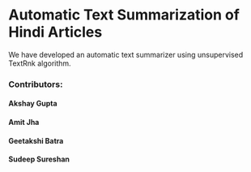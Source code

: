 #  Automatic Text Summarization of Hindi Articles

We have developed an automatic text summarizer using unsupervised TextRnk algorithm.





### Contributors:
#### Akshay Gupta
#### Amit Jha  
#### Geetakshi Batra
#### Sudeep Sureshan 